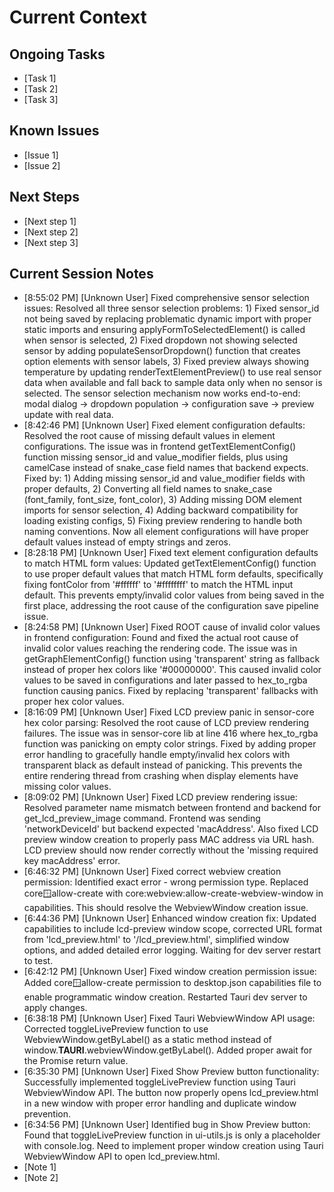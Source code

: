 # Current Context

## Ongoing Tasks
- [Task 1]
- [Task 2]
- [Task 3]

## Known Issues
- [Issue 1]
- [Issue 2]

## Next Steps
- [Next step 1]
- [Next step 2]
- [Next step 3]

## Current Session Notes

- [8:55:02 PM] [Unknown User] Fixed comprehensive sensor selection issues: Resolved all three sensor selection problems: 1) Fixed sensor_id not being saved by replacing problematic dynamic import with proper static imports and ensuring applyFormToSelectedElement() is called when sensor is selected, 2) Fixed dropdown not showing selected sensor by adding populateSensorDropdown() function that creates option elements with sensor labels, 3) Fixed preview always showing temperature by updating renderTextElementPreview() to use real sensor data when available and fall back to sample data only when no sensor is selected. The sensor selection mechanism now works end-to-end: modal dialog → dropdown population → configuration save → preview update with real data.
- [8:42:46 PM] [Unknown User] Fixed element configuration defaults: Resolved the root cause of missing default values in element configurations. The issue was in frontend getTextElementConfig() function missing sensor_id and value_modifier fields, plus using camelCase instead of snake_case field names that backend expects. Fixed by: 1) Adding missing sensor_id and value_modifier fields with proper defaults, 2) Converting all field names to snake_case (font_family, font_size, font_color), 3) Adding missing DOM element imports for sensor selection, 4) Adding backward compatibility for loading existing configs, 5) Fixing preview rendering to handle both naming conventions. Now all element configurations will have proper default values instead of empty strings and zeros.
- [8:28:18 PM] [Unknown User] Fixed text element configuration defaults to match HTML form values: Updated getTextElementConfig() function to use proper default values that match HTML form defaults, specifically fixing fontColor from '#ffffff' to '#ffffffff' to match the HTML input default. This prevents empty/invalid color values from being saved in the first place, addressing the root cause of the configuration save pipeline issue.
- [8:24:58 PM] [Unknown User] Fixed ROOT cause of invalid color values in frontend configuration: Found and fixed the actual root cause of invalid color values reaching the rendering code. The issue was in getGraphElementConfig() function using 'transparent' string as fallback instead of proper hex colors like '#00000000'. This caused invalid color values to be saved in configurations and later passed to hex_to_rgba function causing panics. Fixed by replacing 'transparent' fallbacks with proper hex color values.
- [8:16:09 PM] [Unknown User] Fixed LCD preview panic in sensor-core hex color parsing: Resolved the root cause of LCD preview rendering failures. The issue was in sensor-core lib at line 416 where hex_to_rgba function was panicking on empty color strings. Fixed by adding proper error handling to gracefully handle empty/invalid hex colors with transparent black as default instead of panicking. This prevents the entire rendering thread from crashing when display elements have missing color values.
- [8:09:02 PM] [Unknown User] Fixed LCD preview rendering issue: Resolved parameter name mismatch between frontend and backend for get_lcd_preview_image command. Frontend was sending 'networkDeviceId' but backend expected 'macAddress'. Also fixed LCD preview window creation to properly pass MAC address via URL hash. LCD preview should now render correctly without the 'missing required key macAddress' error.
- [6:46:32 PM] [Unknown User] Fixed correct webview creation permission: Identified exact error - wrong permission type. Replaced core:window:allow-create with core:webview:allow-create-webview-window in capabilities. This should resolve the WebviewWindow creation issue.
- [6:44:36 PM] [Unknown User] Enhanced window creation fix: Updated capabilities to include lcd-preview window scope, corrected URL format from 'lcd_preview.html' to '/lcd_preview.html', simplified window options, and added detailed error logging. Waiting for dev server restart to test.
- [6:42:12 PM] [Unknown User] Fixed window creation permission issue: Added core:window:allow-create permission to desktop.json capabilities file to enable programmatic window creation. Restarted Tauri dev server to apply changes.
- [6:38:18 PM] [Unknown User] Fixed Tauri WebviewWindow API usage: Corrected toggleLivePreview function to use WebviewWindow.getByLabel() as a static method instead of window.__TAURI__.webviewWindow.getByLabel(). Added proper await for the Promise return value.
- [6:35:30 PM] [Unknown User] Fixed Show Preview button functionality: Successfully implemented toggleLivePreview function using Tauri WebviewWindow API. The button now properly opens lcd_preview.html in a new window with proper error handling and duplicate window prevention.
- [6:34:56 PM] [Unknown User] Identified bug in Show Preview button: Found that toggleLivePreview function in ui-utils.js is only a placeholder with console.log. Need to implement proper window creation using Tauri WebviewWindow API to open lcd_preview.html.
- [Note 1]
- [Note 2]
